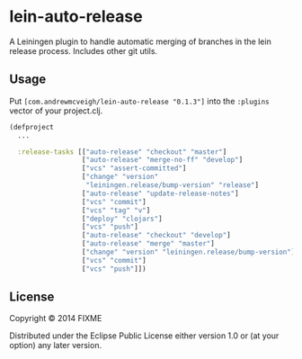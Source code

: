 # lein-auto-release

A Leiningen plugin to handle automatic merging of branches in the
lein release process. Includes other git utils.

## Usage

Put `[com.andrewmcveigh/lein-auto-release "0.1.3"]` into the
`:plugins` vector of your project.clj.

```clojure
(defproject
  ...

  :release-tasks [["auto-release" "checkout" "master"]
                  ["auto-release" "merge-no-ff" "develop"]
                  ["vcs" "assert-committed"]
                  ["change" "version"
                   "leiningen.release/bump-version" "release"]
                  ["auto-release" "update-release-notes"]
                  ["vcs" "commit"]
                  ["vcs" "tag" "v"]
                  ["deploy" "clojars"]
                  ["vcs" "push"]
                  ["auto-release" "checkout" "develop"]
                  ["auto-release" "merge" "master"]
                  ["change" "version" "leiningen.release/bump-version"]
                  ["vcs" "commit"]
                  ["vcs" "push"]])
```

## License

Copyright © 2014 FIXME

Distributed under the Eclipse Public License either version 1.0 or (at
your option) any later version.
